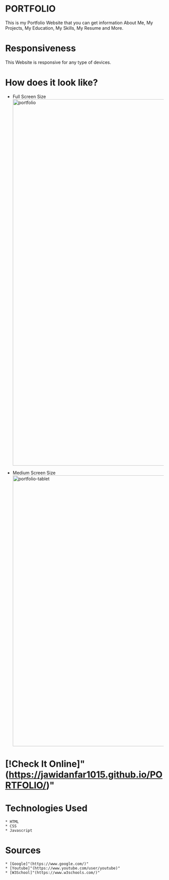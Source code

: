 # PORTFOLIO

This is my Portfolio Website that you can get information About Me, My Projects, My Education, My Skills, My Resume and More.

# Responsiveness

This Website is responsive for any type of devices.

# How does it look like?

- Full Screen Size
  <img width="1166" alt="portfolio" src="https://user-images.githubusercontent.com/99248057/171112919-34be3026-e243-45c8-99de-2862651a0825.png">

- Medium Screen Size
  <img width="862" alt="portfolio-tablet" src="https://user-images.githubusercontent.com/99248057/171113074-8dab05fd-a3b5-4f02-99e9-81acb682b121.png">

# [!Check It Online]"(https://jawidanfar1015.github.io/PORTFOLIO/)"

# Technologies Used

    * HTML
    * CSS
    * Javascript

# Sources

    * [Google]"(https://www.google.com/)"
    * [Youtube]"(https://www.youtube.com/user/youtube)"
    * [W3School]"(https://www.w3schools.com/)"
